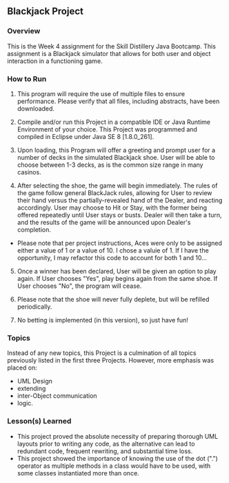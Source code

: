 ## Blackjack Project

### Overview

This is the Week 4 assignment for the Skill Distillery Java Bootcamp.  This assignment is a Blackjack simulator that allows for both user and object interaction in a functioning game.

### How to Run

1.  This program will require the use of multiple files to ensure performance.  Please verify that all files, including abstracts, have been downloaded.

2.  Compile and/or run this Project in a compatible IDE or Java Runtime Environment of your choice.  This Project was programmed and compiled in Eclipse under Java SE 8 [1.8.0_261].

3.  Upon loading, this Program will offer a greeting and prompt user for a number of decks in the simulated Blackjack shoe.  User will be able to choose between 1-3 decks, as is the common size range in many casinos.

4.  After selecting the shoe, the game will begin immediately.  The rules of the game follow general BlackJack rules, allowing for User to review their hand versus the partially-revealed hand of the Dealer, and reacting accordingly.  User may choose to Hit or Stay, with the former being offered repeatedly until User stays or busts.  Dealer will then take a turn, and the results of the game will be announced upon Dealer's completion.

* Please note that per project instructions, Aces were only to be assigned either a value of 1 or a value of 10.  I chose a valuie of 1.  If I have the opportunity, I may refactor this code to account for both 1 and 10...

5. Once a winner has been declared, User will be given an option to play again.  If User chooses "Yes", play begins again from the same shoe.  If User chooses "No", the program will cease.

6.  Please note that the shoe will never fully deplete, but will be refilled periodically.

7.  No betting is implemented (in this version), so just have fun!

### Topics

Instead of any new topics, this Project is a culmination of all topics previously listed in the first three Projects. However, more emphasis was placed on:

* UML Design
* extending
* inter-Object communication
* logic.

### Lesson(s) Learned

* This project proved the absolute necessity of preparing thorough UML layouts prior to writing any code, as the alternative can lead to redundant code, frequent rewriting, and substantial time loss.
* This project showed the importance of knowing the use of the dot (".") operator as multiple methods in a class would have to be used, with some classes instantiated more than once.
